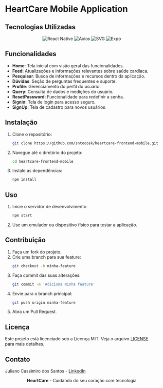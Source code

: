 # HeartCare Mobile Application

## Tecnologias Utilizadas
<p align="center">
  <img src="https://img.shields.io/badge/react_native-%2320232a.svg?style=for-the-badge&logo=react&logoColor=%2361DAFB" alt="React Native" />
  <img src="https://img.shields.io/badge/axios-%5E0.21.1-61DAFB?style=for-the-badge&logo=axios&logoColor=white" alt="Axios" />
  <img src="https://img.shields.io/badge/SVG-black?style=for-the-badge&logo=svg&logoColor=white" alt="SVG" />
  <img src="https://img.shields.io/badge/expo-1C1E24?style=for-the-badge&logo=expo&logoColor=white" alt="Expo" />
</p>


## Funcionalidades

- **Home**: Tela inicial com visão geral das funcionalidades.
- **Feed**: Atualizações e informações relevantes sobre saúde cardíaca.
- **Pesquisar**: Busca de informações e recursos dentro da aplicação.
- **Dúvidas**: Seção de perguntas frequentes e suporte.
- **Profile**: Gerenciamento do perfil do usuário.
- **Query**: Consulta de dados e medições do usuário.
- **ResetPassword**: Funcionalidade para redefinir a senha.
- **Signin**: Tela de login para acesso seguro.
- **SignUp**: Tela de cadastro para novos usuários.


## Instalação

1. Clone o repositório:
    ```bash
    git clone https://github.com/sntooosk/heartcare-frontend-mobile.git
    ```

2. Navegue até o diretório do projeto:
    ```bash
    cd heartcare-frontend-mobile
    ```

3. Instale as dependências:
    ```bash
    npm install
    ```

## Uso

1. Inicie o servidor de desenvolvimento:
    ```bash
    npm start
    ```

2. Use um emulador ou dispositivo físico para testar a aplicação.

## Contribuição

1. Faça um fork do projeto.
2. Crie uma branch para sua feature:
    ```bash
    git checkout -b minha-feature
    ```
3. Faça commit das suas alterações:
    ```bash
    git commit -m 'Adiciona minha feature'
    ```
4. Envie para o branch principal:
    ```bash
    git push origin minha-feature
    ```
5. Abra um Pull Request.

## Licença

Este projeto está licenciado sob a Licença MIT. Veja o arquivo [LICENSE](LICENSE) para mais detalhes.

## Contato

Juliano Cassimiro dos Santos - [LinkedIn](https://www.linkedin.com/in/sntooosk)

<div align="center">
  <strong>HeartCare</strong> - Cuidando do seu coração com tecnologia
</div>

